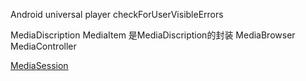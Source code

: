 Android universal player
checkForUserVisibleErrors

MediaDiscription
MediaItem 是MediaDiscription的封装
MediaBrowser
MediaController


[MediaSession](https://www.oschina.net/question/2561862_2150611)